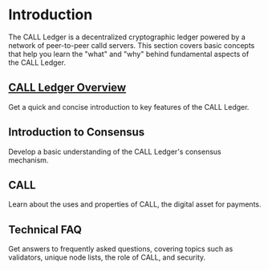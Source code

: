 # Introduction

The CALL Ledger is a decentralized cryptographic ledger powered by a network of peer-to-peer calld servers. This section covers basic concepts that help you learn the "what" and "why" behind fundamental aspects of the CALL Ledger.


## [CALL Ledger Overview](call-ledger-overview.html)

Get a quick and concise introduction to key features of the CALL Ledger.

## Introduction to Consensus

Develop a basic understanding of the CALL Ledger's consensus mechanism.

## CALL

Learn about the uses and properties of CALL, the digital asset for payments.

## Technical FAQ

Get answers to frequently asked questions, covering topics such as validators, unique node lists, the role of CALL, and security.

